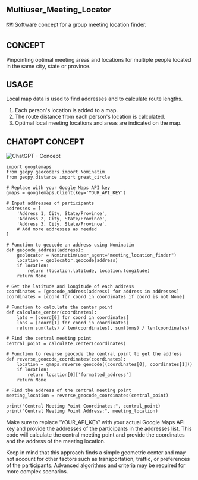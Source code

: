 ## Multiuser_Meeting_Locator

🗺️ Software concept for a group meeting location finder.

## CONCEPT

Pinpointing optimal meeting areas and locations for multiple people located in the same city, state or province.

## USAGE

Local map data is used to find addresses and to calculate route lengths.

1. Each person's location is added to a map.
2. The route distance from each person's location is calculated.
3. Optimal local meeting locations and areas are indicated on the map.

## CHATGPT CONCEPT

![ChatGPT - Concept](https://github.com/sourceduty/Multiuser_Meeting_Locator/assets/123030236/ae6539b5-d3dc-46e3-a095-641952eb00c9)

```
import googlemaps
from geopy.geocoders import Nominatim
from geopy.distance import great_circle

# Replace with your Google Maps API key
gmaps = googlemaps.Client(key='YOUR_API_KEY')

# Input addresses of participants
addresses = [
    'Address 1, City, State/Province',
    'Address 2, City, State/Province',
    'Address 3, City, State/Province',
    # Add more addresses as needed
]

# Function to geocode an address using Nominatim
def geocode_address(address):
    geolocator = Nominatim(user_agent="meeting_location_finder")
    location = geolocator.geocode(address)
    if location:
        return (location.latitude, location.longitude)
    return None

# Get the latitude and longitude of each address
coordinates = [geocode_address(address) for address in addresses]
coordinates = [coord for coord in coordinates if coord is not None]

# Function to calculate the center point
def calculate_center(coordinates):
    lats = [coord[0] for coord in coordinates]
    lons = [coord[1] for coord in coordinates]
    return sum(lats) / len(coordinates), sum(lons) / len(coordinates)

# Find the central meeting point
central_point = calculate_center(coordinates)

# Function to reverse geocode the central point to get the address
def reverse_geocode_coordinates(coordinates):
    location = gmaps.reverse_geocode((coordinates[0], coordinates[1]))
    if location:
        return location[0]['formatted_address']
    return None

# Find the address of the central meeting point
meeting_location = reverse_geocode_coordinates(central_point)

print("Central Meeting Point Coordinates:", central_point)
print("Central Meeting Point Address:", meeting_location)
```
Make sure to replace 'YOUR_API_KEY' with your actual Google Maps API key and provide the addresses of the participants in the addresses list. This code will calculate the central meeting point and provide the coordinates and the address of the meeting location.

Keep in mind that this approach finds a simple geometric center and may not account for other factors such as transportation, traffic, or preferences of the participants. Advanced algorithms and criteria may be required for more complex scenarios.
